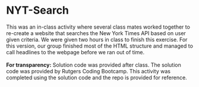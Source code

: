 # NYT-Search
This was an in-class activity where several class mates worked together to re-create a website that searches the New York Times API based on user given criteria. We were given two hours in class to finish this exercise. For this version, our group finished most of the HTML structure and managed to call headlines to the webpage before we ran out of time. <br> <br>
<b>For transparency:</b>
Solution code was provided after class. The solution code was provided by Rutgers Coding Bootcamp. This activity was completed using the solution code and the repo is provided for reference.
